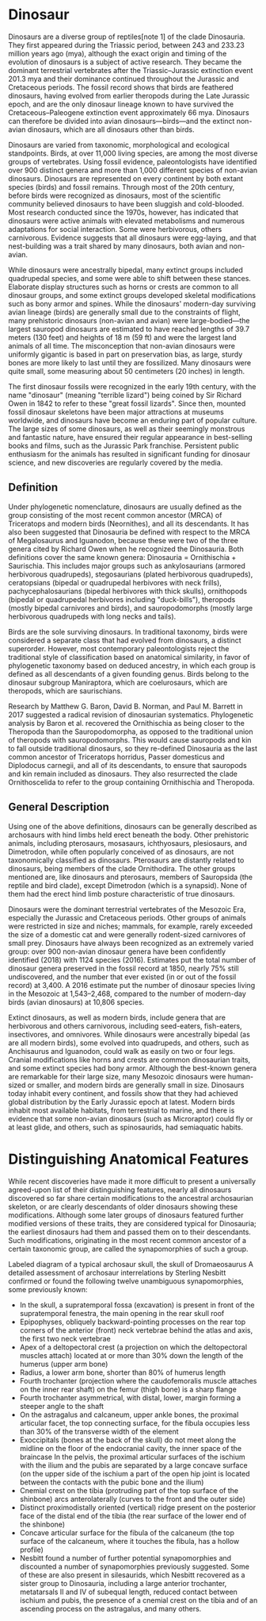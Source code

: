 # Dinosaur

Dinosaurs are a diverse group of reptiles[note 1] of the clade Dinosauria. They first appeared during the Triassic period, between 243 and 233.23 million years ago (mya), although the exact origin and timing of the evolution of dinosaurs is a subject of active research. They became the dominant terrestrial vertebrates after the Triassic–Jurassic extinction event 201.3 mya and their dominance continued throughout the Jurassic and Cretaceous periods. The fossil record shows that birds are feathered dinosaurs, having evolved from earlier theropods during the Late Jurassic epoch, and are the only dinosaur lineage known to have survived the Cretaceous–Paleogene extinction event approximately 66 mya. Dinosaurs can therefore be divided into avian dinosaurs—birds—and the extinct non-avian dinosaurs, which are all dinosaurs other than birds.

Dinosaurs are varied from taxonomic, morphological and ecological standpoints. Birds, at over 11,000 living species, are among the most diverse groups of vertebrates. Using fossil evidence, paleontologists have identified over 900 distinct genera and more than 1,000 different species of non-avian dinosaurs. Dinosaurs are represented on every continent by both extant species (birds) and fossil remains. Through most of the 20th century, before birds were recognized as dinosaurs, most of the scientific community believed dinosaurs to have been sluggish and cold-blooded. Most research conducted since the 1970s, however, has indicated that dinosaurs were active animals with elevated metabolisms and numerous adaptations for social interaction. Some were herbivorous, others carnivorous. Evidence suggests that all dinosaurs were egg-laying, and that nest-building was a trait shared by many dinosaurs, both avian and non-avian.

While dinosaurs were ancestrally bipedal, many extinct groups included quadrupedal species, and some were able to shift between these stances. Elaborate display structures such as horns or crests are common to all dinosaur groups, and some extinct groups developed skeletal modifications such as bony armor and spines. While the dinosaurs' modern-day surviving avian lineage (birds) are generally small due to the constraints of flight, many prehistoric dinosaurs (non-avian and avian) were large-bodied—the largest sauropod dinosaurs are estimated to have reached lengths of 39.7 meters (130 feet) and heights of 18 m (59 ft) and were the largest land animals of all time. The misconception that non-avian dinosaurs were uniformly gigantic is based in part on preservation bias, as large, sturdy bones are more likely to last until they are fossilized. Many dinosaurs were quite small, some measuring about 50 centimeters (20 inches) in length.

The first dinosaur fossils were recognized in the early 19th century, with the name "dinosaur" (meaning "terrible lizard") being coined by Sir Richard Owen in 1842 to refer to these "great fossil lizards". Since then, mounted fossil dinosaur skeletons have been major attractions at museums worldwide, and dinosaurs have become an enduring part of popular culture. The large sizes of some dinosaurs, as well as their seemingly monstrous and fantastic nature, have ensured their regular appearance in best-selling books and films, such as the Jurassic Park franchise. Persistent public enthusiasm for the animals has resulted in significant funding for dinosaur science, and new discoveries are regularly covered by the media.

## Definition

Under phylogenetic nomenclature, dinosaurs are usually defined as the group consisting of the most recent common ancestor (MRCA) of Triceratops and modern birds (Neornithes), and all its descendants. It has also been suggested that Dinosauria be defined with respect to the MRCA of Megalosaurus and Iguanodon, because these were two of the three genera cited by Richard Owen when he recognized the Dinosauria. Both definitions cover the same known genera: Dinosauria = Ornithischia + Saurischia. This includes major groups such as ankylosaurians (armored herbivorous quadrupeds), stegosaurians (plated herbivorous quadrupeds), ceratopsians (bipedal or quadrupedal herbivores with neck frills), pachycephalosaurians (bipedal herbivores with thick skulls), ornithopods (bipedal or quadrupedal herbivores including "duck-bills"), theropods (mostly bipedal carnivores and birds), and sauropodomorphs (mostly large herbivorous quadrupeds with long necks and tails).

Birds are the sole surviving dinosaurs. In traditional taxonomy, birds were considered a separate class that had evolved from dinosaurs, a distinct superorder. However, most contemporary paleontologists reject the traditional style of classification based on anatomical similarity, in favor of phylogenetic taxonomy based on deduced ancestry, in which each group is defined as all descendants of a given founding genus. Birds belong to the dinosaur subgroup Maniraptora, which are coelurosaurs, which are theropods, which are saurischians.

Research by Matthew G. Baron, David B. Norman, and Paul M. Barrett in 2017 suggested a radical revision of dinosaurian systematics. Phylogenetic analysis by Baron et al. recovered the Ornithischia as being closer to the Theropoda than the Sauropodomorpha, as opposed to the traditional union of theropods with sauropodomorphs. This would cause sauropods and kin to fall outside traditional dinosaurs, so they re-defined Dinosauria as the last common ancestor of Triceratops horridus, Passer domesticus and Diplodocus carnegii, and all of its descendants, to ensure that sauropods and kin remain included as dinosaurs. They also resurrected the clade Ornithoscelida to refer to the group containing Ornithischia and Theropoda.

## General Description

Using one of the above definitions, dinosaurs can be generally described as archosaurs with hind limbs held erect beneath the body. Other prehistoric animals, including pterosaurs, mosasaurs, ichthyosaurs, plesiosaurs, and Dimetrodon, while often popularly conceived of as dinosaurs, are not taxonomically classified as dinosaurs. Pterosaurs are distantly related to dinosaurs, being members of the clade Ornithodira. The other groups mentioned are, like dinosaurs and pterosaurs, members of Sauropsida (the reptile and bird clade), except Dimetrodon (which is a synapsid). None of them had the erect hind limb posture characteristic of true dinosaurs.

Dinosaurs were the dominant terrestrial vertebrates of the Mesozoic Era, especially the Jurassic and Cretaceous periods. Other groups of animals were restricted in size and niches; mammals, for example, rarely exceeded the size of a domestic cat and were generally rodent-sized carnivores of small prey. Dinosaurs have always been recognized as an extremely varied group: over 900 non-avian dinosaur genera have been confidently identified (2018) with 1124 species (2016). Estimates put the total number of dinosaur genera preserved in the fossil record at 1850, nearly 75% still undiscovered, and the number that ever existed (in or out of the fossil record) at 3,400. A 2016 estimate put the number of dinosaur species living in the Mesozoic at 1,543–2,468, compared to the number of modern-day birds (avian dinosaurs) at 10,806 species.

Extinct dinosaurs, as well as modern birds, include genera that are herbivorous and others carnivorous, including seed-eaters, fish-eaters, insectivores, and omnivores. While dinosaurs were ancestrally bipedal (as are all modern birds), some evolved into quadrupeds, and others, such as Anchisaurus and Iguanodon, could walk as easily on two or four legs. Cranial modifications like horns and crests are common dinosaurian traits, and some extinct species had bony armor. Although the best-known genera are remarkable for their large size, many Mesozoic dinosaurs were human-sized or smaller, and modern birds are generally small in size. Dinosaurs today inhabit every continent, and fossils show that they had achieved global distribution by the Early Jurassic epoch at latest. Modern birds inhabit most available habitats, from terrestrial to marine, and there is evidence that some non-avian dinosaurs (such as Microraptor) could fly or at least glide, and others, such as spinosaurids, had semiaquatic habits.

# Distinguishing Anatomical Features

While recent discoveries have made it more difficult to present a universally agreed-upon list of their distinguishing features, nearly all dinosaurs discovered so far share certain modifications to the ancestral archosaurian skeleton, or are clearly descendants of older dinosaurs showing these modifications. Although some later groups of dinosaurs featured further modified versions of these traits, they are considered typical for Dinosauria; the earliest dinosaurs had them and passed them on to their descendants. Such modifications, originating in the most recent common ancestor of a certain taxonomic group, are called the synapomorphies of such a group.


Labeled diagram of a typical archosaur skull, the skull of Dromaeosaurus
A detailed assessment of archosaur interrelations by Sterling Nesbitt confirmed or found the following twelve unambiguous synapomorphies, some previously known:

- In the skull, a supratemporal fossa (excavation) is present in front of the supratemporal fenestra, the main opening in the rear skull roof
- Epipophyses, obliquely backward-pointing processes on the rear top corners of the anterior (front) neck vertebrae behind the atlas and axis, the first two neck vertebrae
- Apex of a deltopectoral crest (a projection on which the deltopectoral muscles attach) located at or more than 30% down the length of the humerus (upper arm bone)
- Radius, a lower arm bone, shorter than 80% of humerus length
- Fourth trochanter (projection where the caudofemoralis muscle attaches on the inner rear shaft) on the femur (thigh bone) is a sharp flange
- Fourth trochanter asymmetrical, with distal, lower, margin forming a steeper angle to the shaft
- On the astragalus and calcaneum, upper ankle bones, the proximal articular facet, the top connecting surface, for the fibula occupies less than 30% of the transverse width of the element
- Exoccipitals (bones at the back of the skull) do not meet along the midline on the floor of the endocranial cavity, the inner space of the braincase
In the pelvis, the proximal articular surfaces of the ischium with the ilium and the pubis are separated by a large concave surface (on the upper side of the ischium a part of the open hip joint is located between the contacts with the pubic bone and the ilium)
- Cnemial crest on the tibia (protruding part of the top surface of the shinbone) arcs anterolaterally (curves to the front and the outer side)
- Distinct proximodistally oriented (vertical) ridge present on the posterior face of the distal end of the tibia (the rear surface of the lower end of the shinbone)
- Concave articular surface for the fibula of the calcaneum (the top surface of the calcaneum, where it touches the fibula, has a hollow profile)
- Nesbitt found a number of further potential synapomorphies and discounted a number of synapomorphies previously suggested. Some of these are also present in silesaurids, which Nesbitt recovered as a sister group to Dinosauria, including a large anterior trochanter, metatarsals II and IV of subequal length, reduced contact between ischium and pubis, the presence of a cnemial crest on the tibia and of an ascending process on the astragalus, and many others.